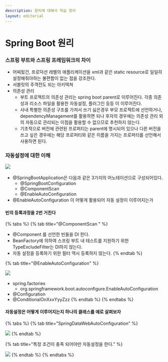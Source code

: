 ```yaml
---
description: 원리에 대해서 학습 정리
layout: editorial
---
```


# Spring Boot 원리

### 스프링 부트와 스프링 프레임워크의 차이&#x20;

* 어찌됬건, 프로덕션 레벨의 애플리케이션을 xml과 같은 static resource로 일일히 설정해줘야하는 불편함이 없는 점을 강조한다.
* 서블릿의 주객전도 되는 아키텍쳐
* 의존성 관리
  * 부트 프로젝트의 의존성 관리는 spring boot parent로 이루어진다. 각종 의존성과 리소스 파일을 활용한 자동설정, 플러그인 등등 이 이루어진다.
  * 사내 특별한 의존성 구조를 가져서 쓰기 싫은경우 부모 프로젝트에 선언하거나, dependencyManagement를 활용하면 되나 후자의 경우에는 의존성 관리 외의 자동으로 관리되는 이점을 활용할 수 없으므로 추천하지 않는다.
  * 기초적으로 버전에 관련된 프로퍼티는 parent에 명시되어 있으나 다른 버전을 쓰고 싶은 경우에는 해당 프로퍼티와 같은 이름을 가지는 프로퍼티를 선언해서 사용하면 된다.

### 자동설정에 대한 이해

![](<../../../.gitbook/assets/스크린샷 2022-08-05 오후 5.47.15.png>)

* @SpringBootApplication은 다음과 같은 3가지의 어노테이션으로 구성되어있다.
  * @SpringBootConfiguration
  * @ComponentScan
  * @EnableAutoConfiguration&#x20;
* @EnableAutoConfiguration 이 어떻게 활용되어 자동 설정이 이루어지는가

#### 빈의 등록과정을 2번 거친다

{% tabs %}
{% tab title="@ComponentScan " %}
* @Component 를 선언한 빈들을 DI 한다.
* BeanFactory에 의하여 스프링 부트 내 테스트를 지원하기 위한 TypeExcludeFilter는 DI하지 않는다.
* 자동 설정을 등록하기 위한 필터 역시 등록하지 않는다. &#x20;
{% endtab %}

{% tab title="@EnableAutoConfiguration" %}


![](<../../../.gitbook/assets/스크린샷 2022-08-05 오후 6.04.10.png>)



* spring.factories
  * org.springframework.boot.autoconfigure.EnableAutoConfiguration
* @Configuration
* @ConditionalOnXxxYyyZzz
{% endtab %}
{% endtabs %}

#### 자동설정은 어떻게 이루어지는지 하나의 클래스를 예로 살펴보자

{% tabs %}
{% tab title="SpringDataWebAutoConfiguration" %}


![](<../../../.gitbook/assets/스크린샷 2022-08-05 오후 6.13.18.png>)
{% endtab %}

{% tab title="특정 조건이 충족 되어야만 자동설정을 한다." %}


![](<../../../.gitbook/assets/스크린샷 2022-08-05 오후 6.14.51.png>)
{% endtab %}
{% endtabs %}
